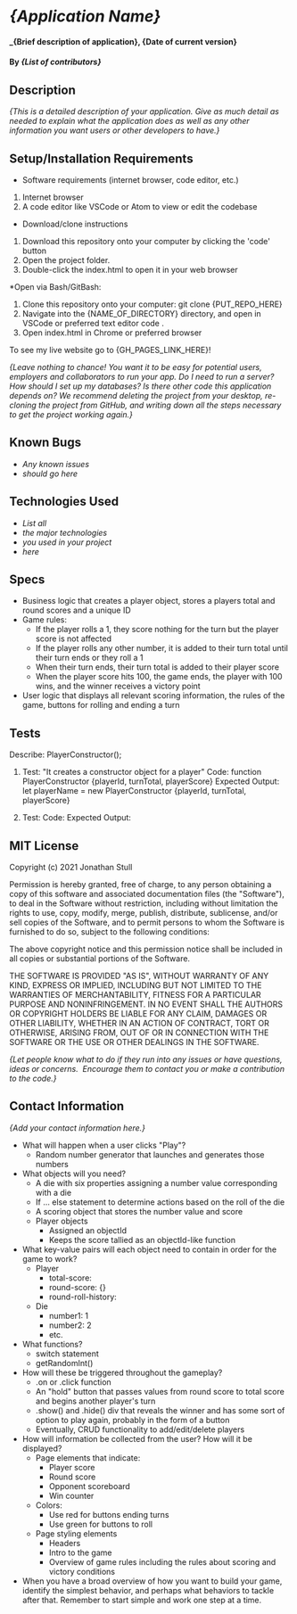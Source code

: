 # _{Application Name}_

#### _{Brief description of application}, {Date of current version}

#### By _**{List of contributors}**_

## Description

_{This is a detailed description of your application. Give as much detail as needed to explain what the application does as well as any other information you want users or other developers to have.}_

## Setup/Installation Requirements

* Software requirements (internet browser, code editor, etc.)
1. Internet browser
2. A code editor like VSCode or Atom to view or edit the codebase

* Download/clone instructions
1. Download this repository onto your computer by clicking the 'code' button
2. Open the project folder.
3. Double-click the index.html to open it in your web browser

*Open via Bash/GitBash:
1. Clone this repository onto your computer: git clone {PUT_REPO_HERE}
2. Navigate into the {NAME_OF_DIRECTORY}  directory, and open in VSCode or preferred text editor code .
3. Open index.html in Chrome or preferred browser

To see my live website go to {GH_PAGES_LINK_HERE}!

_{Leave nothing to chance! You want it to be easy for potential users, employers and collaborators to run your app. Do I need to run a server? How should I set up my databases? Is there other code this application depends on? We recommend deleting the project from your desktop, re-cloning the project from GitHub, and writing down all the steps necessary to get the project working again.}_

## Known Bugs

* _Any known issues_
* _should go here_

## Technologies Used

* _List all_
* _the major technologies_
* _you used in your project_
* _here_

## Specs

* Business logic that creates a player object, stores a players total and round scores and a unique ID
* Game rules:
  *  If the player rolls a 1, they score nothing for the turn but the player score is not affected
  * If the player rolls any other number, it is added to their turn total until their turn ends or they roll a 1
  * When their turn ends, their turn total is added to their player score
  * When the player score hits 100, the game ends, the player with 100 wins, and the winner receives a victory point
* User logic that displays all relevant scoring information, the rules of the game, buttons for rolling and ending a turn

## Tests

Describe: PlayerConstructor();
  1. Test: "It creates a constructor object for a player"
  Code:
  function PlayerConstructor {playerId, turnTotal, playerScore}
  Expected Output: let playerName = new PlayerConstructor {playerId, turnTotal, playerScore}

  2. Test:
  Code:
  Expected Output:

## MIT License

Copyright (c) 2021 Jonathan Stull

Permission is hereby granted, free of charge, to any person obtaining a copy of this software and associated documentation files (the "Software"), to deal in the Software without restriction, including without limitation the rights to use, copy, modify, merge, publish, distribute, sublicense, and/or sell copies of the Software, and to permit persons to whom the Software is furnished to do so, subject to the following conditions:

The above copyright notice and this permission notice shall be included in all copies or substantial portions of the Software.

THE SOFTWARE IS PROVIDED "AS IS", WITHOUT WARRANTY OF ANY KIND, EXPRESS OR IMPLIED, INCLUDING BUT NOT LIMITED TO THE WARRANTIES OF MERCHANTABILITY, FITNESS FOR A PARTICULAR PURPOSE AND NONINFRINGEMENT. IN NO EVENT SHALL THE AUTHORS OR COPYRIGHT HOLDERS BE LIABLE FOR ANY CLAIM, DAMAGES OR OTHER LIABILITY, WHETHER IN AN ACTION OF CONTRACT, TORT OR OTHERWISE, ARISING FROM,
OUT OF OR IN CONNECTION WITH THE SOFTWARE OR THE USE OR OTHER DEALINGS IN THE SOFTWARE.

_{Let people know what to do if they run into any issues or have questions, ideas or concerns.  Encourage them to contact you or make a contribution to the code.}_

## Contact Information

_{Add your contact information here.}_

- What will happen when a user clicks "Play"?
	- Random number generator that launches and generates those numbers
- What objects will you need?
	- A die with six properties assigning a number value corresponding with a die
	- If ... else statement to determine actions based on the roll of the die
	- A scoring object that stores the number value and score
	- Player objects
		- Assigned an objectId
		- Keeps the score tallied as an objectId-like function
- What key-value pairs will each object need to contain in order for the game to work?
	- Player
		- total-score: 
		- round-score: {}
		- round-roll-history:
	- Die
		- number1: 1
		- number2: 2
		- etc.
- What functions?
	- switch statement
	- getRandomInt()
- How will these be triggered throughout the gameplay?
	- .on or .click function
	- An "hold" button that passes values from round score to total score and begins another player's turn
	- .show() and .hide() div that reveals the winner and has some sort of option to play again, probably in the form of a button
	- Eventually, CRUD functionality to add/edit/delete players
- How will information be collected from the user? How will it be displayed?
	- Page elements that indicate:
		- Player score
		- Round score
		- Opponent scoreboard
		- Win counter
	- Colors:
		- Use red for buttons ending turns
		- Use green for buttons to roll
	- Page styling elements
		- Headers
		- Intro to the game
		- Overview of game rules including the rules about scoring and victory conditions
- When you have a broad overview of how you want to build your game, identify the simplest behavior, and perhaps what behaviors to tackle after that. Remember to start simple and work one step at a time.